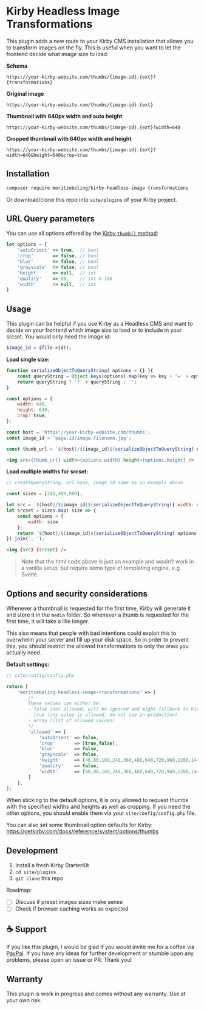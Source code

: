 # Kirby Headless Image Transformations

This plugin adds a new route to your Kirby CMS installation that allows you to transform images on the fly. This is useful when you want to let the frontend decide what image size to load:

**Schema**
```
https://your-kirby-website.com/thumbs/{image-id}.{ext}?{transformations}
```

**Original image**
```
https://your-kirby-website.com/thumbs/{image-id}.{ext}
```

**Thumbnail with 640px width and auto height**
```
https://your-kirby-website.com/thumbs/{image-id}.{ext}?width=640
```

**Cropped thumbnail with 640px width and height**
```
https://your-kirby-website.com/thumbs/{image-id}.{ext}?width=640&height=640&crop=true
```

## Installation

```bash
composer require moritzebeling/kirby-headless-image-transformations
```

Or download/clone this repo into `site/plugins` of your Kirby project.

## URL Query parameters

You can use all options offered by the [Kirby `thumb()` method](https://getkirby.com/docs/reference/objects/cms/file/thumb#options):

```js
let options = {
    'autoOrient' => true,  // bool
    'crop'       => false, // bool
    'blur'       => false, // bool
    'grayscale'  => false, // bool
    'height'     => null,  // int
    'quality'    => 90,    // int 0-100
    'width'      => null,  // int
}
```

## Usage

This plugin can be helpful if you use Kirby as a Headless CMS and want to decide on your frontend which image size to load or to include in your srcset. You would only need the image id:

```php
$image_id = $file->id();
```

**Load single size:**

```js
function serializeObjectToQueryString( options = {} ){
    const queryString = Object.keys(options).map(key => key + '=' + options[key]).join('&');
    return queryString ? '?' + queryString : '';
}

const options = {
    width: 640,
    height: 640,
    crop: true,
};

const host = 'https://your-kirby-website.com/thumbs';
const image_id = 'page-id/image-filename.jpg';

const thumb_url = `${host}/${image_id}${serializeObjectToQueryString( options )}`;
```
```html
<img src={thumb_url} width={options.width} height={options.height} />
```

**Load multiple widths for srcset:**

```js
// createQueryString, url_base, image_id same as in example above

const sizes = [240,480,960];

let src = `${host}/${image_id}${serializeObjectToQueryString({ width: sizes[0] })}`;
let srcset = sizes.map( size => {
    const options = {
        width: size
    };
    return `${host}/${image_id}${serializeObjectToQueryString( options )} ${size}w`;
}).join(', ');

```
```html
<img {src} {srcset} />
```

> Note that the html code above is just an example and wouln’t work in a vanilla setup, but require some type of templating engine, e.g. Svelte.

## Options and security considerations

Whenever a thumbnail is requested for the first time, Kirby will generate it and store it in the `media` folder. So whenever a thumb is requested for the first time, it will take a lille longer.

This also means that people with bad intentions could exploit this to overwhelm your server and fill up your disk space. So in order to prevent this, you should restrict the allowed transformations to only the ones you actually need.

**Default settings:**

```php
// site/config/config.php

return [
    'moritzebeling.headless-image-transformations' => [
        /*
        These values can either be:
        - false (not allowed, will be ignored and might fallback to Kirby's default settings)
        - true (any value is allowed, do not use in production)
        - array (list of allowed values)
        */
        'allowed' => [
            'autoOrient' => false,
            'crop'       => [true,false],
            'blur'       => false,
            'grayscale'  => false,
            'height'     => [40,80,160,240,360,480,640,720,960,1280,1440,1920,2560,3200],
            'quality'    => false,
            'width'      => [40,80,160,240,360,480,640,720,960,1280,1440,1920,2560,3200],
        ]
    ],
];
```

When sticking to the default options, it is only allowed to request thumbs with the specified widths and heights as well as cropping. If you need the other options, you should enable them via your `site/config/config.php` file.

You can also set some thumbnail option defaults for Kirby:
https://getkirby.com/docs/reference/system/options/thumbs

## Development

1. Install a fresh Kirby StarterKit
2. `cd site/plugins`
3. `git clone` this repo

Roadmap:
- [ ] Discuss if preset images sizes make sense
- [ ] Check if browser caching works as expected

## ☕️ Support

If you like this plugin, I would be glad if you would invite me for a coffee via [PayPal](http://more.moritzebeling.com/support).
If you have any ideas for further development or stumble upon any problems, please open an issue or PR. Thank you!

## Warranty

This plugin is work in progress and comes without any warranty. Use at your own risk.
